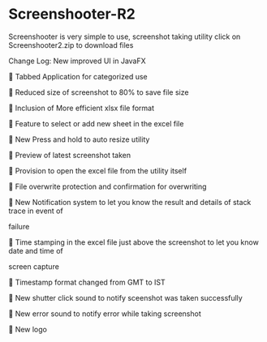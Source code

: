 # Screenshooter-R2
Screenshooter is very simple to use, screenshot taking utility
click on Screenshooter2.zip to download files

Change Log:
New improved UI in JavaFX

 Tabbed Application for categorized use

 Reduced size of screenshot to 80% to save file size

 Inclusion of More efficient xlsx file format

 Feature to select or add new sheet in the excel file

 New Press and hold to auto resize utility

 Preview of latest screenshot taken

 Provision to open the excel file from the utility itself

 File overwrite protection and confirmation for overwriting

 New Notification system to let you know the result and details of stack trace in event of

failure

 Time stamping in the excel file just above the screenshot to let you know date and time of

screen capture

 Timestamp format changed from GMT to IST

 New shutter click sound to notify sceenshot was taken successfully

 New error sound to notify error while taking screenshot

 New logo
